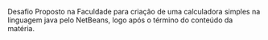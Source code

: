 Desafio Proposto na Faculdade para criação de uma calculadora simples na linguagem java pelo NetBeans, logo após o término do conteúdo da matéria.

